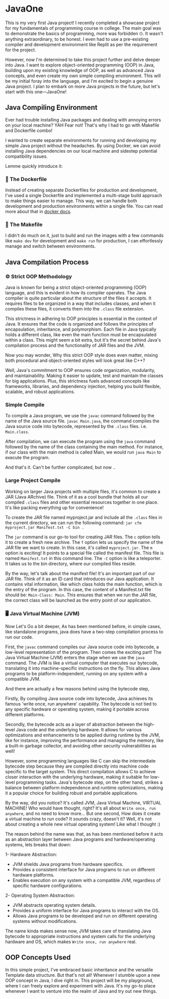 # JavaOne

This is my very first Java project! I recently completed a showcase project for my fundamentals of programming course in college. The main goal was to demonstrate the basics of programming, more was forbidden 🙄. It wasn't anything extraordinary, to be honest. I even had to use a pre-existing compiler and development environment like Replit as per the requirement for the project. 

However, now I'm determined to take this project further and delve deeper into Java. I want to explore object-oriented programming (OOP) in Java, building upon my existing knowledge of OOP, as well as advanced Java concepts, and even create my own simple compiling environment. This will be my initial foray into the language, and I'm excited to begin a genuine Java project. I plan to embark on more Java projects in the future, but let's start with this one—JavaOne!


## Java Compiling Environment

Ever had trouble installing Java packages and dealing with annoying errors on your local machine? YAH Fear not! That's why I had to go with Makefile and Dockerfile combo!

I wanted to create separate environments for running and developing my simple Java project without the headaches. By using Docker, we can avoid installing Java dependencies on our local machine and sidestep potential compatibility issues.

Lemme quickly introduce it:

### 🐳 The Dockerfile
Instead of creating separate Dockerfiles for production and development, I've used a single Dockerfile and implemented a multi-stage build approach to make things easier to manage. This way, we can handle both development and production environments within a single file. You can read more about that in [docker docs](https://docs.docker.com/build/building/multi-stage/).

### 📜 The Makefile
I didn't do much on it, just to build and run the images with a few commands like ``make dev`` for development and ``make run`` for production, I can effortlessly manage and switch between environments.


## Java Compilation Process

### ⚙️ Strict OOP Methodology
Java is known for being a strict object-oriented programming (OOP) language, and this is evident in how its compiler operates. The Java compiler is quite particular about the structure of the files it accepts. It requires files to be organized in a way that includes classes, and when it compiles these files, it converts them into the ``.class`` file extension.

This strictness in adhering to OOP principles is essential in the context of Java. It ensures that the code is organized and follows the principles of encapsulation, inheritance, 
and polymorphism. Each file in Java typically holds a different class, like even the main function must be encapsulated within a class. This might seem a bit extra, but it's the secret behind Java's compilation process and the functionality of JAR files and the JVM.

Now you may wonder, Why this strict OOP style does even matter, mixing both procedural and object-oriented styles will look great like C++? 

Well, Java's commitment to OOP ensures code organization, modularity, and maintainability. Making it easier to update, test and maintain the classes for big applications. Plus, this strictness fuels advanced concepts like frameworks, libraries, and dependency injection, helping you build flexible, scalable, and robust applications.


### Simple Compile
To compile a Java program, we use the ``javac`` command followed by the name of the Java source file. ``javac Main.java``, the command compiles the Java source code into bytecode, represented by the ``.class`` files. i.e. ``Main.class``.

After compilation, we can execute the program using the ``java`` command followed by the name of the class containing the main method. For instance, if our class with the main method is called Main, we would run ``java Main`` to execute the program.

And that's it. Can't be further complicated, but now ..

### Large Project Compile
Working on larger Java projects with multiple files, it's common to create a JAR (Java ARchive) file. Think of it as a cool bundle that holds all our compiled ``.class`` files and other essential resources together in one place. It's like packing everything up for convenience!

To create the JAR file named myproject.jar and include all the ``.class`` files in the current directory, we can run the following command: `` jar cfm myproject.jar Manifest.txt -C bin . ``

The ``jar`` command is our go-to tool for creating JAR files. The ``c`` option tells it to create a fresh new archive. The ``f`` option lets us specify the name of the JAR file we want to create. In this case, it's called ``myproject.jar``. The ``m`` option is exciting! It points to a special file called the manifest file. This file is named ``Manifest.txt`` in this command line. The ``-C`` option is like a teleporter. It takes us to the bin directory, where our compiled files reside.

By the way, let's talk about the manifest file! It's an important part of our JAR file. Think of it as an ID card that introduces our Java application. It contains vital information, like which class holds the main function, which is the entry of the program. In this case, the content of a Manifest.txt file should be: ``Main-Class: Main``. This ensures that when we run the JAR file, the correct class will be launched as the entry point of our application.

### 🖥️ Java Virtual Machine (JVM)
Now Let's Go a bit deeper, As has been mentioned before, in simple cases, like standalone programs, java does have a two-step compilation process to run our code. 

First, the ``javac`` command compiles our Java source code into bytecode, a low-level representation of the program. Then comes the exciting part! The Java Virtual Machine (JVM) enters the stage when we use the ``java`` command. The JVM is like a virtual computer that executes our bytecode, translating it into machine-specific instructions on the fly. This allows Java programs to be platform-independent, running on any system with a compatible JVM. 

And there are actually a few reasons behind using the bytecode step, 

Firstly, By compiling Java source code into bytecode, Java achieves its famous 'write once, run anywhere' capability. The bytecode is not tied to any specific hardware or operating system, making it portable across different platforms. 

Secondly, the bytecode acts as a layer of abstraction between the high-level Java code and the underlying hardware. It allows for various optimizations and enhancements to be applied during runtime by the JVM, like for instance, improving the performance and managing the memory, like a built-in garbage collector, and avoiding other security vulnerabilities as well!

However, some programming languages like C can skip the intermediate bytecode step because they are compiled directly into machine code specific to the target system. This direct compilation allows C to achieve closer interaction with the underlying hardware, making it suitable for low-level programming tasks. Java's bytecode step, on the other hand, strikes a balance between platform independence and runtime optimizations, making it a popular choice for building robust and portable applications.

By the way, did you notice? It's called JVM, Java Virtual Machine, VIRTUAL MACHINE! Who would have thought, right? It's all about  ``Write once, run anywhere``, and no need to know more... But one second, How does it create a virtual machine to run code? It sounds crazy, doesn't it? Well, it's not about creating a whole new virtual operating system! Like what I thought :) 

The reason behind the name was that, as has been mentioned before it acts as an abstraction layer between Java programs and hardware/operating systems, lets breaks that down:

1- Hardware Abstraction:
- JVM shields Java programs from hardware specifics.
- Provides a consistent interface for Java programs to run on different hardware platforms.
- Enables execution on any system with a compatible JVM, regardless of specific hardware configurations.

2- Operating System Abstraction:
- JVM abstracts operating system details.
- Provides a uniform interface for Java programs to interact with the OS.
- Allows Java programs to be developed and run on different operating systems without modifications.

The name kinda makes sense now, JVM takes care of translating Java bytecode to appropriate instructions and system calls for the underlying hardware and OS, which makes ``Write once, run anywhere`` real. 


## OOP Concepts Used
In this simple project, I've embraced basic inheritance and the versatile Template data structure. But that's not all! Whenever I stumble upon a new OOP concept in Java, I dive right in. This project will be my playground, where I can freely explore and experiment with Java. It's my go-to place whenever I want to venture into the realm of Java and try out new things.




